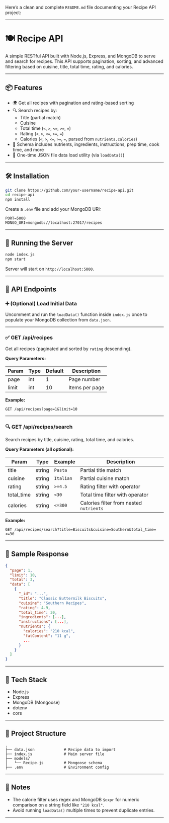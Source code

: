 Here’s a clean and complete `README.md` file documenting your Recipe API project:

---

# 🍽️ Recipe API

A simple RESTful API built with Node.js, Express, and MongoDB to serve and search for recipes. This API supports pagination, sorting, and advanced filtering based on cuisine, title, total time, rating, and calories.

---

## 📦 Features

- 🌍 Get all recipes with pagination and rating-based sorting
- 🔍 Search recipes by:
  - Title (partial match)
  - Cuisine
  - Total time (`<`, `>`, `<=`, `>=`, `=`)
  - Rating (`<`, `>`, `<=`, `>=`, `=`)
  - Calories (`<`, `>`, `<=`, `>=`, `=`, parsed from `nutrients.calories`)
- 🧾 Schema includes nutrients, ingredients, instructions, prep time, cook time, and more
- 🔁 One-time JSON file data load utility (via `loadData()`)

---

## 🛠️ Installation

```bash
git clone https://github.com/your-username/recipe-api.git
cd recipe-api
npm install
```

Create a `.env` file and add your MongoDB URI:

```env
PORT=5000
MONGO_URI=mongodb://localhost:27017/recipes
```

---

## 🚀 Running the Server

```bash
node index.js
npm start
```

Server will start on `http://localhost:5000`.

---

## 🍳 API Endpoints

### ➕ (Optional) Load Initial Data

Uncomment and run the `loadData()` function inside `index.js` once to populate your MongoDB collection from `data.json`.

---

### ✅ GET /api/recipes

Get all recipes (paginated and sorted by `rating` descending).

**Query Parameters:**

| Param | Type | Default | Description |
|-------|------|---------|-------------|
| page  | int  | 1       | Page number |
| limit | int  | 10      | Items per page |

**Example:**

```http
GET /api/recipes?page=1&limit=10
```

---

### 🔍 GET /api/recipes/search

Search recipes by title, cuisine, rating, total time, and calories.

**Query Parameters (all optional):**

| Param      | Type   | Example         | Description                             |
|------------|--------|------------------|-----------------------------------------|
| title      | string | `Pasta`         | Partial title match                     |
| cuisine    | string | `Italian`       | Partial cuisine match                   |
| rating     | string | `>=4.5`         | Rating filter with operator             |
| total_time | string | `<30`           | Total time filter with operator         |
| calories   | string | `<=300`         | Calories filter from nested `nutrients` |

**Example:**

```http
GET /api/recipes/search?title=Biscuits&cuisine=Southern&total_time=<=30
```

---

## 📄 Sample Response

```json
{
  "page": 1,
  "limit": 10,
  "total": 3,
  "data": [
    {
      "_id": "...",
      "title": "Classic Buttermilk Biscuits",
      "cuisine": "Southern Recipes",
      "rating": 4.9,
      "total_time": 30,
      "ingredients": [...],
      "instructions": [...],
      "nutrients": {
        "calories": "210 kcal",
        "fatContent": "11 g",
        ...
      }
    }
  ]
}
```

---

## 🧠 Tech Stack

- Node.js
- Express
- MongoDB (Mongoose)
- dotenv
- cors

---

## 📂 Project Structure

```
.
├── data.json             # Recipe data to import
├── index.js              # Main server file
├── models/
│   └── Recipe.js         # Mongoose schema
├── .env                  # Environment config
```

---

## 📌 Notes

- The calorie filter uses regex and MongoDB `$expr` for numeric comparison on a string field like `"210 kcal"`.
- Avoid running `loadData()` multiple times to prevent duplicate entries.

---
